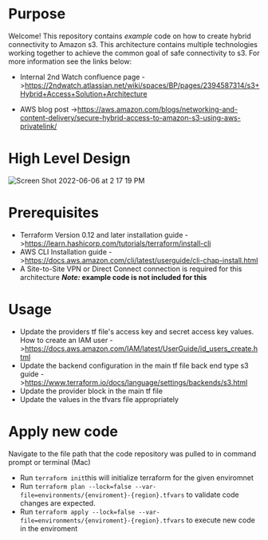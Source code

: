 # Purpose
Welcome! This repository contains _example_ code on how to create hybrid connectivity to Amazon s3. This architecture contains multiple technologies working together to achieve the common goal of safe connectivity to s3. For more information see the links below:

* Internal 2nd Watch confluence page ->https://2ndwatch.atlassian.net/wiki/spaces/BP/pages/2394587314/s3+Hybrid+Access+Solution+Architecture

* AWS blog post ->https://aws.amazon.com/blogs/networking-and-content-delivery/secure-hybrid-access-to-amazon-s3-using-aws-privatelink/



# High Level Design
![Screen Shot 2022-06-06 at 2 17 19 PM](https://user-images.githubusercontent.com/86376621/172231459-78da121d-f967-48e5-a0b1-ab53db36891e.png)

# Prerequisites
* Terraform Version 0.12 and later installation guide ->https://learn.hashicorp.com/tutorials/terraform/install-cli
* AWS CLI Installation guide ->https://docs.aws.amazon.com/cli/latest/userguide/cli-chap-install.html
* A Site-to-Site VPN or Direct Connect connection is required for this architecture **_Note:_ example code is not included for this**

# Usage
* Update the providers tf file's access key and secret access key values.
    How to create an IAM user ->https://docs.aws.amazon.com/IAM/latest/UserGuide/id_users_create.html
* Update the backend configuration in the main tf file
    back end type s3 guide ->https://www.terraform.io/docs/language/settings/backends/s3.html
* Update the provider block in the main tf file
* Update the values in the tfvars file appropriately

# Apply new code
Navigate to the file path that the code repository was pulled to in command prompt or terminal (Mac)
* Run `terraform init`this will initialize terraform for the given enviromnet
* Run `terraform plan --lock=false --var-file=environments/{enviroment}-{region}.tfvars` to validate code changes are expected.
* Run `terraform apply --lock=false --var-file=environments/{enviroment}-{region}.tfvars` to execute new code in the enviroment

